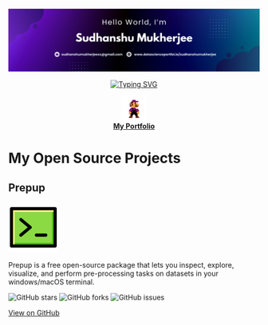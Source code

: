 <p align="center">
  <a href="https://github.com/sudhanshumukherjeexx">
    <img src="https://github.com/sudhanshumukherjeexx/sudhanshumukherjeexx/blob/main/sudhanshu_mukherjee.png" alt="Sudhanshu Mukherjee" /></a>
</p>

<p align="center">
  <!-- Typing SVG by DenverCoder1 - https://github.com/DenverCoder1/readme-typing-svg -->
  <a href="https://git.io/typing-svg"><img src="https://readme-typing-svg.demolab.com?font=Fira+Code&weight=500&size=16&duration=2000&pause=500&color=982176&width=435&lines=Your+friendly+neighborhood+Data+Scientist;2%2B+years+of+Industry+Experience;4%2B+years+of+Coding+Experience;Python%2C+SQL%2C+Machine+Learning%2C+Data+Viz;Statistical+Analysis%2C+Computer+Vision;Natural+Language+Processing%2C+PowerBI;Snowflake%2C+AWS%2C+Pandas%2C+Polars%2C+Git" alt="Typing SVG" /></a>
</p>

<p align="center">
  <a href="https://www.datascienceportfol.io/sudhanshumukherjee">
    <img src="https://github.com/sudhanshumukherjeexx/sudhanshumukherjeexx/blob/main/1img.png" alt="Portfolio", width="50" height="50">
    <br>
    <strong>My Portfolio</strong>
  </a>
</p>

<!-- OpenSource Project Section -->
<div>
  <h1>My Open Source Projects</h1>
  <h2>Prepup</h2>
  <img src="https://github.com/sudhanshumukherjeexx/sudhanshumukherjeexx/blob/main/code.png" alt="Project Logo" width="100">
  
  <p>Prepup is a free open-source package that lets you inspect, explore, visualize, and perform pre-processing tasks on datasets in your windows/macOS terminal.</p>
  
  <!-- Project Stats -->
  <p>
    <img src="https://img.shields.io/github/stars/sudhanshumukherjeexx/prepup?style=flat-square" alt="GitHub stars">
    <img src="https://img.shields.io/github/forks/sudhanshumukherjeexx/prepup?style=flat-square" alt="GitHub forks">
    <img src="https://img.shields.io/github/issues/sudhanshumukherjeexx/prepup?style=flat-square" alt="GitHub issues">
  </p>
  
  <!-- Project Links -->
  <p>
    <a href="https://github.com/sudhanshumukherjeexx/prepup">View on GitHub</a>
    
<!--     <a href="https://your-project-website.com">Website</a> -->
  </p>
</div>
